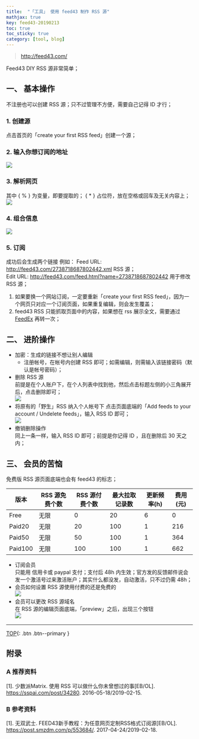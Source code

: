 ```yaml
---
title:  "「工具」 使用 feed43 制作 RSS 源"
mathjax: true
key: feed43-20190213
toc: true
toc_sticky: true
category: [tool, blog]
---
```

<span id='head'></span>
><http://feed43.com/>  

<!--more-->


Feed43 DIY RSS 源非常简单；    

## 一、 基本操作
不注册也可以创建 RSS 源；只不过管理不方便，需要自己记得 ID 才行；  
### 1. 创建源
点击首页的「create your first RSS feed」创建一个源；   

### 2. 输入你想订阅的地址
<img src="/assets/images/tools/work/feed43_src.png"/>  

### 3. 解析网页
其中 { % } 为变量，即要提取的； { * } 占位符，放在空格或回车及无关内容上；  
<img src="/assets/images/tools/work/feed43_extract.png"/>  

### 4. 组合信息
<img src="/assets/images/tools/work/feed43_group.png"/>  

### 5. 订阅
成功后会生成两个链接 例如：
Feed URL:  <http://feed43.com/2738718687802442.xml> RSS 源；  
Edit URL: <http://feed43.com/feed.html?name=2738718687802442> 用于修改 RSS 源；  


1) 如果要换一个网站订阅，一定要重新「create your first RSS feed」，因为一个网页只对应一个订阅页面，如果重复编辑，则会发生覆盖；  
2) feed43 RSS 只能抓取页面中的内容，如果想在 rss 展示全文，需要通过 [FeedEx](https://feedex.net/) 再转一次；     

## 二、 进阶操作
- 加密：生成的链接不想让别人编辑   
  - 注册帐号，在帐号内创建 RSS 即可；如需编辑，则需输入该链接密码（默认是帐号密码）；
- 删除 RSS 源  
  前提是在个人账户下，在个人列表中找到他，然后点击标题左侧的小三角展开后，点击删除即可；  
  <img src="/assets/images/tools/work/feed43_delete.png">  
- 将原有的「野生」RSS 纳入个人帐号下
  点击页面底端的「Add feeds to your account / Undelete feeds」，输入 RSS ID 即可；    
  <img src="/assets/images/tools/work/feed43_add.png">
- 撤销删除操作    
  同上一条一样，输入 RSS ID 即可；前提是你记得 ID ，且在删除后 30 天之内；  


## 三、 会员的苦恼
免费版 RSS 源页面底端也会有 feed43 的标志；  

| 版本 | RSS 源免费个数| RSS 源付费个数 | 最大拉取记录数 |  更新频率(h) | 费用(元) |
| --- | --- | --- | --- | --- | --- |
| Free | 无限 | 0 | 20 | 6 | 0 |
| Paid20 | 无限 | 20 | 100 | 1 | 216 |
| Paid50 | 无限 | 50 | 100 |1 | 364 |
| Paid100 | 无限 | 100 | 100 | 1 | 662 |

- 订阅会员  
  只能用 信用卡或 paypal 支付；支付后 48h 内生效；官方发的反馈邮件说会发一个激活号过来激活账户；其实什么都没发，自动激活，只不过仍需 48h；  
- 会员如何设置 RSS 源使用付费的还是免费的  
  <img src="/assets/images/tools/work/feed43_vip.png">  
- 会员可以更改 RSS 源域名  
  在 RSS 源的编辑页面底端，「preview」之后，出现三个按钮  
  <img src="/assets/images/tools/work/feed43_rename.png">  

-------------------  
[TOP](#head){: .btn .btn--primary }


## 附录
### A 推荐资料

[1].  少数派Matrix. 使用 RSS 可以做什么你未曾想过的事[EB/OL]. <https://sspai.com/post/34280>. 2016-05-18/2019-02-15.   

### B 参考资料

[1].  无双武士. FEED43新手教程：为任意网页定制RSS格式订阅源[EB/OL]. <https://post.smzdm.com/p/553684/>. 2017-04-24/2019-02-18.   
